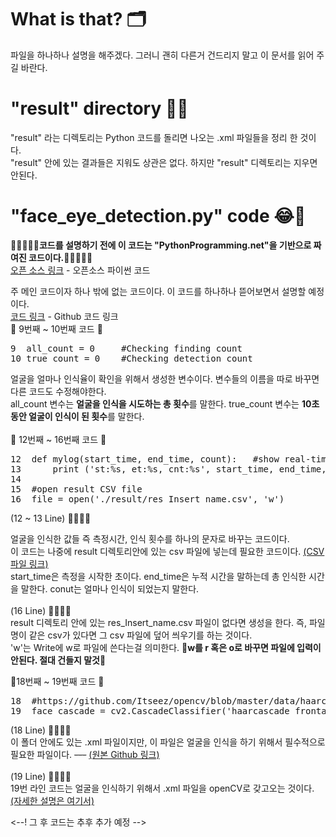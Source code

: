 # What is that? 🗂
파일을 하나하나 설명을 해주겠다. 그러니 </strong>괜히 다른거 건드리지 말고 이 문서를 읽어 주길 바란다</strong>. </br>

# "result" directory 📁📂
"result" 라는 디렉토리는 Python 코드를 돌리면 나오는 .xml 파일들을 정리 한 것이다. </br>
"result" 안에 있는 결과들은 지워도 상관은 없다. 하지만 "result" 디렉토리는 지우면 안된다. </br>

# "face_eye_detection.py" code 😂📸
<strong>🙇‍♂️🙇‍♀️🤝코드를 설명하기 전에 이 코드는 "PythonProgramming.net"을 기반으로 짜여진 코드이다.🤝🙇‍♀️🙇‍♂️</strong> </br>
[오픈 소스 링크](https://goo.gl/hfBdSf) - 오픈소스 파이썬 코드 </br>

주 메인 코드이자 하나 밖에 없는 코드이다. 이 코드를 하나하나 뜯어보면서 설명할 예정이다. </br>
[코드 링크](https://goo.gl/WAcUZ5) - Github 코드 링크
</br> 🤔 9번째 ~ 10번째 코드 🤔
<pre>
9  all_count = 0     #Checking finding count
10 true_count = 0    #Checking detection count
</pre>
얼굴을 얼마나 인식율이 확인을 위해서 생성한 변수이다. 변수들의 이름을 따로 바꾸면 다른 코드도 수정해야한다.</br>
all_count 변수는 <strong>얼굴을 인식을 시도하는 총 횟수</strong>를 말한다. 
true_count 변수는 <strong>10초 동안 얼굴이 인식이 된 횟수</strong>를 말한다. </br>
</br> 🤔 12번째 ~ 16번째 코드 🤔</br>
<pre>
12  def mylog(start_time, end_time, count):   #show real-time result
13      print ('st:%s, et:%s, cnt:%s', start_time, end_time, count)
14    
15  #open result CSV file
16  file = open('./result/res_Insert_name.csv', 'w')
</pre>
(12 ~ 13 Line) 👩‍💻👨‍💻 </br>

얼굴을 인식한 값들 즉 측정시간, 인식 횟수를 하나의 문자로 바꾸는 코드이다. </br>
이 코드는 나중에 result 디렉토리안에 있는 csv 파일에 넣는데 필요한 코드이다. [(CSV 파일 링크)](https://goo.gl/UBLK2B) </br>
start_time은 측정을 시작한 초이다. end_time은 누적 시간을 말하는데 총 인식한 시간을 말한다. conut는 얼마나 인식이 되었는지 말한다. 
</br>
</br>
(16 Line) 👩‍💻👨‍💻 </br>
result 디렉토리 안에 있는 res_Insert_name.csv 파일이 없다면 생성을 한다. 즉, 파일 명이 같은 csv가 있다면 그 csv 파일에 덮어 씌우기를 하는 것이다.</br>
'w'는 Write에 w로 파일에 쓴다는걸 의미한다. <strong>👾w를 r 혹은 o로 바꾸면 파일에 입력이 안된다. 절대 건들지 말것👾</strong> </br> 

🤔18번째 ~ 19번째 코드 🤔
<pre>
18  #https://github.com/Itseez/opencv/blob/master/data/haarcascades/haarcascade_frontalface_default.xml
19  face_cascade = cv2.CascadeClassifier('haarcascade_frontalface_default.xml')
</pre>
(18 Line) 👩‍💻👨‍💻 </br>
이 폴더 안에도 있는 .xml 파일이지만, 이 파일은 얼굴을 인식을 하기 위해서 필수적으로 필요한 파일이다. ~~---~~
[(원본 Github 링크)](https://goo.gl/XHpEki) </br> </br>
(19 Line) 👩‍💻👨‍💻 </br>
19번 라인 코드는 얼굴을 인식하기 위해서 .xml 파일을 openCV로 갖고오는 것이다. 
[(자세한 설명은 여기서)](https://goo.gl/EAuPZZ)

<--! 그 후 코드는 추후 추가 예정 -->

